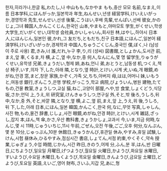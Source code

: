 
한자,히라가나,한글
私,わたし,나
中山もも,なかやま もも,중산 모모
名前,なまえ,이름
日本学科,にほんがっか,일본학과
年生,ねんせい,년생
経営学科,けいえいがっか,경영학과
先生,せんせい,선생
後輩,こうはい,후배
先輩,せんぱい,선배
彼女,かのじょ,그녀
韓国人,かんこくじん,한국인
山本,やまもと,야마모토
学生,がくせい,학생
大学生,だいがくせい,대학생
会社員,かいしゃいん,회사원
林,はやし,하야시
日本人,にほんじん,일본인
彼,かれ,그
友だち,ともだち,친구
日本語,にほんご,일본어
経済学科,けいざいがっか,경제학과
中国人,ちゅうごくじん,중국인
僕,ぼく,나 (남성이 주로 사용)
君,きみ,너
誰,だれ,누구
李,り,리 (성씨)
図書館,としょかん,도서관
前,まえ,앞
車,くるま,차
横,よこ,옆
中,なか,중
何人,なんにん,몇 명
留学生,りゅうがくせい,유학생
兄弟,きょうだい,형제
姉,あね,언니
弟,おとうと,남동생
机,つくえ,책상
椅子,いす,의자
下,した,아래
隣,となり,옆
時計,とけい,시계
犬,いぬ,개
眼鏡,めがね,안경
窓,まど,창문
家族,かぞく,가족
父,ちち,아버지
母,はは,어머니
妹,いもうと,여동생
銀行,ぎんこう,은행
学校,がっこう,학교
病院,びょういん,병원
建物,たてもの,건물
教室,きょうしつ,교실
猫,ねこ,고양이
部屋,へや,방
食堂,しょくどう,식당
坂,さか,언덕
上,うえ,위
研究室,けんきゅうしつ,연구실
外,そと,밖
後ろ,うしろ,뒤
中,なか,중
外,そと,바깥
隣,となり,옆
横,よこ,옆
前,まえ,앞
上,うえ,위
後,うしろ,뒤
下,した,아래
日本,にほん,일본
韓国,かんこく,한국
何,なに,무엇
写真,しゃしん,사진
物,もの,물건
辞書,じしょ,사전
眼鏡,めがね,안경
時計,とけい,시계
雑誌,ざっし,잡지
本,ほん,책
傘,かさ,우산
教科書,きょうかしょ,교과서
今,いま,지금
何時,なんじ,몇 시
11時,じゅういちじ,11시
午前,ごぜん,오전
午後,ごご,오후
何分,なんぷん,몇 분
10分,じゅっぷん,10분
休館日,きゅうかんび,휴관일
休み,やすみ,휴일
試験,しけん,시험
昼休み,ひるやすみ,점심시간
書店,しょてん,서점
約束,やくそく,약속
授業,じゅぎょう,수업
時間,じかん,시간
昨日,きのう,어제
分,ふん,분
半,はん,반
日曜日,にちようび,일요일
月曜日,げつようび,월요일
火曜日,かようび,화요일
水曜日,すいようび,수요일
木曜日,もくようび,목요일
金曜日,きんようび,금요일
土曜日,どようび,토요일
英語,えいご,영어
財布,さいふ,지갑
兄,あに,형